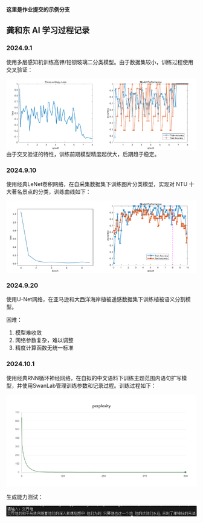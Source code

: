 **这里是作业提交的示例分支**

## 龚和东 AI 学习过程记录

### 2024.9.1
使用多层感知机训练高钾/铅钡玻璃二分类模型。由于数据集较小，训练过程使用交叉验证：
<div style="display: flex;">
    <img src="MLP/Cross-entropyLoss.png" style="width: 50%;" />
    <img src="MLP/ModelPerformance.png" style="width: 50%;" />
</div>
由于交叉验证的特性，训练前期模型精度起伏大，后期趋于稳定。

### 2024.9.10
使用经典LeNet卷积网络，在自采集数据集下训练图片分类模型，实现对 NTU 十大著名景点的分类，训练曲线如下：
<div style="display: flex;">
    <img src="LeNet/Loss.png" style="width: 50%;" />
    <img src="LeNet/ModelPerformance.png" style="width: 50%;" />
</div>

### 2024.9.20
使用U-Net网络，在亚马逊和大西洋海岸植被遥感数据集下训练植被语义分割模型。

困难：
1. 模型难收敛
2. 网络参数复杂，难以调整
3. 精度计算函数无统一标准

### 2024.10.1
使用经典RNN循环神经网络，在自拟的中文语料下训练主题范围内语句扩写模型，并使用SwanLab管理训练参数和记录过程。训练过程如下：

![SwanLab-Chart-RNN](RNN/SwanLab-Chart-RNN.png)

生成能力测试：

![generate_test](RNN/generate_test.png)
